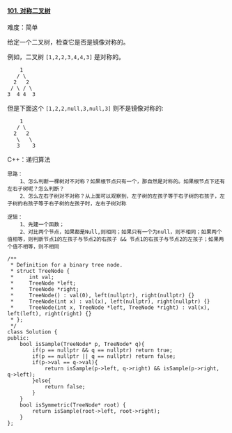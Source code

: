 #### [101. 对称二叉树](https://leetcode-cn.com/problems/symmetric-tree/)

难度：简单

给定一个二叉树，检查它是否是镜像对称的。

例如，二叉树 `[1,2,2,3,4,4,3]` 是对称的。

```
    1
   / \
  2   2
 / \ / \
3  4 4  3
```

但是下面这个 `[1,2,2,null,3,null,3]` 则不是镜像对称的:

```
    1
   / \
  2   2
   \   \
   3    3
```



C++：递归算法

```
思路：
	1、怎么判断一棵树对不对称？如果根节点只有一个，那自然是对称的。如果根节点下还有左右子树呢？怎么判断？
	2、怎么左右子树对不对称？从上面可以观察到，左子树的左孩子等于右子树的右孩子，左子树的右孩子等于右子树的左孩子时，左右子树对称
	
逻辑：
	1、先建一个函数；
	2、对比两个节点，如果都是Null,则相同；如果只有一个为null，则不相同；如果两个值相等，则判断节点1的左孩子与节点2的右孩子 && 节点1的右孩子与节点2的左孩子；如果两个值不相等，则不相同
	
/**
 * Definition for a binary tree node.
 * struct TreeNode {
 *     int val;
 *     TreeNode *left;
 *     TreeNode *right;
 *     TreeNode() : val(0), left(nullptr), right(nullptr) {}
 *     TreeNode(int x) : val(x), left(nullptr), right(nullptr) {}
 *     TreeNode(int x, TreeNode *left, TreeNode *right) : val(x), left(left), right(right) {}
 * };
 */
class Solution {
public:
    bool isSample(TreeNode* p, TreeNode* q){
        if(p == nullptr && q == nullptr) return true;
        if(p == nullptr || q == nullptr) return false;
        if(p->val == q->val){
            return isSample(p->left, q->right) && isSample(p->right, q->left);
        }else{
            return false;
        }
    }
    bool isSymmetric(TreeNode* root) {
        return isSample(root->left, root->right);
    }
};
```

